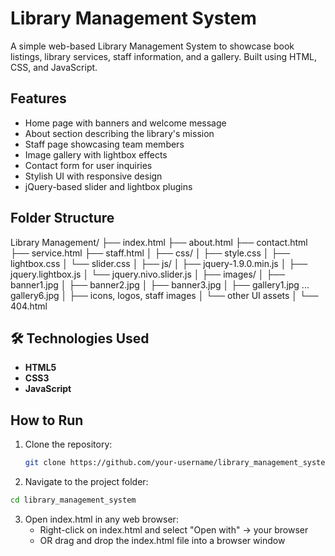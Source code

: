 #  Library Management System

A simple web-based Library Management System to showcase book listings, library services, staff information, and a gallery. Built using HTML, CSS, and JavaScript.

##  Features

-  Home page with banners and welcome message
-  About section describing the library's mission
-  Staff page showcasing team members
-  Image gallery with lightbox effects
-  Contact form for user inquiries
-  Stylish UI with responsive design
-  jQuery-based slider and lightbox plugins

##  Folder Structure

Library Management/
├── index.html
├── about.html
├── contact.html
├── service.html
├── staff.html
│
├── css/
│   ├── style.css
│   ├── lightbox.css
│   └── slider.css
│
├── js/
│   ├── jquery-1.9.0.min.js
│   ├── jquery.lightbox.js
│   └── jquery.nivo.slider.js
│
├── images/
│   ├── banner1.jpg
│   ├── banner2.jpg
│   ├── banner3.jpg
│   ├── gallery1.jpg ... gallery6.jpg
│   ├── icons, logos, staff images
│   └── other UI assets
│
└── 404.html



## 🛠 Technologies Used

- **HTML5**
- **CSS3**
- **JavaScript**



##  How to Run

1. Clone the repository:
   ```bash
   git clone https://github.com/your-username/library_management_system.git
2. Navigate to the project folder:

```bash
cd library_management_system
```

3. Open index.html in any web browser:
   - Right-click on index.html and select "Open with" → your browser
   - OR drag and drop the index.html file into a browser window
